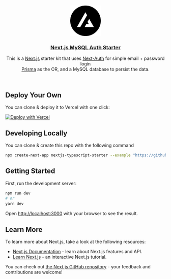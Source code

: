 <p align="center">
  <a href="https://nextjs-mysql-auth.vercel.app/">
    <img src="/public/logo.png" height="96">
    <h3 align="center">Next.js MySQL Auth Starter</h3>
  </a>
</p>

<p align="center">
This is a <a href="https://nextjs.org/">Next.js</a> starter kit that uses <a href="https://next-auth.js.org/">Next-Auth</a> for simple email + password login<br/>
<a href="https://www.prisma.io/">Prisma</a> as the OR, and a MySQL database to persist the data.</p>

<br/>

## Deploy Your Own

You can clone & deploy it to Vercel with one click:

[![Deploy with Vercel](https://vercel.com/button)](https://vercel.com/new/clone?demo-title=Next.js%20MySQL%20Auth%20Starter&demo-description=Simple%20Next.js%2013%20starter%20kit%20that%20uses%20Next-Auth%20for%20auth%20and%20MySQL%20as%20a%20database.&demo-url=https%3A%2F%2Fnextjs-mysql-auth.vercel.app%2F&demo-image=%2F%2Fimages.ctfassets.net%2Fe5382hct74si%2F7rsVQ1ZBSiWe9JGO6FUeZZ%2F210cba91036ca912b2770e0bd5d6cc5d%2Fthumbnail.png&project-name=Next.js%20MySQL%20Auth%20Starter&repository-name=nextjs-mysql-auth-starter&repository-url=https%3A%2F%2Fgithub.com%2Fsteven-tey%2Fnextjs-mysql-auth-starter&from=templates&skippable-integrations=1&env=DATABASE_URL%2CNEXTAUTH_SECRET&envDescription=Generate%20a%20random%20secret%3A&envLink=https%3A%2F%2Fgithub.com%2Fsteven-tey%2Fnextjs-mysql-auth-starter%2Fblob%2Fmain%2F.env.example)

## Developing Locally

You can clone & create this repo with the following command

```bash
npx create-next-app nextjs-typescript-starter --example "https://github.com/steven-tey/nextjs-mysql-auth-starter"
```

## Getting Started

First, run the development server:

```bash
npm run dev
# or
yarn dev
```

Open [http://localhost:3000](http://localhost:3000) with your browser to see the result.

## Learn More

To learn more about Next.js, take a look at the following resources:

- [Next.js Documentation](https://nextjs.org/docs) - learn about Next.js features and API.
- [Learn Next.js](https://nextjs.org/learn) - an interactive Next.js tutorial.

You can check out [the Next.js GitHub repository](https://github.com/vercel/next.js/) - your feedback and contributions are welcome!
